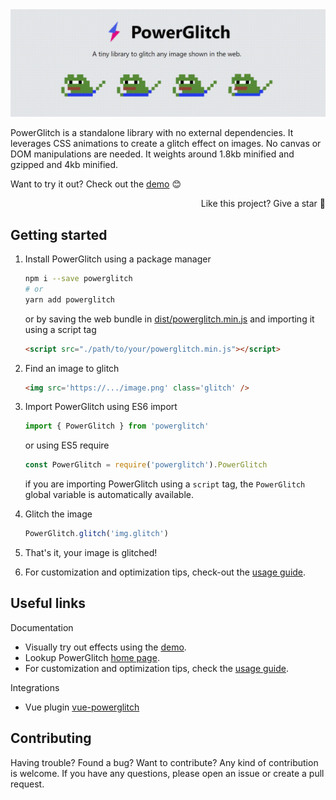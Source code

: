 <img src="./assets/intro.gif">

PowerGlitch is a standalone library with no external dependencies. It leverages CSS animations to create a glitch effect on images. No canvas or DOM manipulations are needed. It weights around 1.8kb minified and gzipped and 4kb minified.<br>

Want to try it out? Check out the [demo](https://7ph.github.io/powerglitch/#/playground) 😊

<p align="right">
    Like this project? Give a star 🌟
</p>

## Getting started

1. Install PowerGlitch using a package manager
    ```bash
    npm i --save powerglitch
    # or
    yarn add powerglitch
    ```
    or by saving the web bundle in [dist/powerglitch.min.js](./dist/powerglitch.min.js) and importing it using a script tag
    ```html
    <script src="./path/to/your/powerglitch.min.js"></script>
    ```

2. Find an image to glitch
    ```html
    <img src='https://.../image.png' class='glitch' />
    ```

3. Import PowerGlitch using ES6 import
    ```javascript
    import { PowerGlitch } from 'powerglitch'
    ```
    or using ES5 require
    ```javascript
    const PowerGlitch = require('powerglitch').PowerGlitch
    ```
    if you are importing PowerGlitch using a `script` tag, the `PowerGlitch` global variable is automatically available.

4. Glitch the image
    ```javascript
    PowerGlitch.glitch('img.glitch')
    ```

5. That's it, your image is glitched!
6. For customization and optimization tips, check-out the [usage guide](https://7ph.github.io/powerglitch/#/usage).

## Useful links

Documentation
- Visually try out effects using the [demo](https://7ph.github.io/powerglitch/#/playground).
- Lookup PowerGlitch [home page](https://7ph.github.io/powerglitch/).
- For customization and optimization tips, check the [usage guide](https://7ph.github.io/powerglitch/#/usage).

Integrations
- Vue plugin [vue-powerglitch](https://github.com/7PH/vue-powerglitch)

## Contributing

Having trouble? Found a bug? Want to contribute? Any kind of contribution is welcome. If you have any questions, please open an issue or create a pull request.
